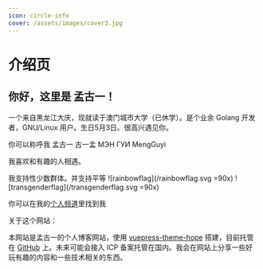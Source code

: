 ```yaml
---
icon: circle-info
cover: /assets/images/cover3.jpg
---
```


# 介绍页

## 你好，这里是 孟古一！


一个来自黑龙江大庆，现就读于澳门城市大学（已休学）。是个业余 Golang 开发者，GNU/Linux 用户。生日5月3日。很高兴遇见你。

你可以称呼我 孟古一 古一孟 МЭН ГУИ MengGuyi

我喜欢和有趣的人相遇。

我支持性少数群体。并支持平等
![rainbowflag](/rainbowflag.svg =90x) ![transgenderflag](/transgenderflag.svg =90x)

你可以在我的[个人频道](https://t.me/mengguyi_diary)里找到我

关于这个网站：

本网站是孟古一的个人博客网站，使用 [vuepress-theme-hope](https://theme-hope.vuejs.press/zh) 搭建，目前托管在 [GitHub](https://github.com) 上。未来可能会接入 ICP 备案托管在国内。我会在网站上分享一些好玩有趣的内容和一些技术相关的东西。